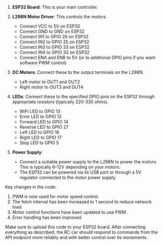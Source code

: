 
1. **ESP32 Board**: This is your main controller.

2. **L298N Motor Driver**: This controls the motors.

   - Connect VCC to 5V on ESP32
   - Connect GND to GND on ESP32
   - Connect IN1 to GPIO 26 on ESP32
   - Connect IN2 to GPIO 25 on ESP32
   - Connect IN3 to GPIO 33 on ESP32
   - Connect IN4 to GPIO 32 on ESP32
   - Connect ENA and ENB to 5V (or to additional GPIO pins if you want software PWM control)

3. **DC Motors**: Connect these to the output terminals on the L298N.

   - Left motor to OUT1 and OUT2
   - Right motor to OUT3 and OUT4

4. **LEDs**: Connect these to the specified GPIO pins on the ESP32 through appropriate resistors (typically 220-330 ohms).

   - WiFi LED to GPIO 13
   - Error LED to GPIO 12
   - Forward LED to GPIO 14
   - Reverse LED to GPIO 27
   - Left LED to GPIO 16
   - Right LED to GPIO 17
   - Stop LED to GPIO 5

5. **Power Supply**:
   - Connect a suitable power supply to the L298N to power the motors. This is typically 6-12V depending on your motors.
   - The ESP32 can be powered via its USB port or through a 5V regulator connected to the motor power supply.

Key changes in the code:

1. PWM is now used for motor speed control.
2. The fetch interval has been increased to 1 second to reduce network load.
3. Motor control functions have been updated to use PWM.
4. Error handling has been improved.

Make sure to upload this code to your ESP32 board. After connecting everything as described, the RC car should respond to commands from the API endpoint more reliably and with better control over its movements.
